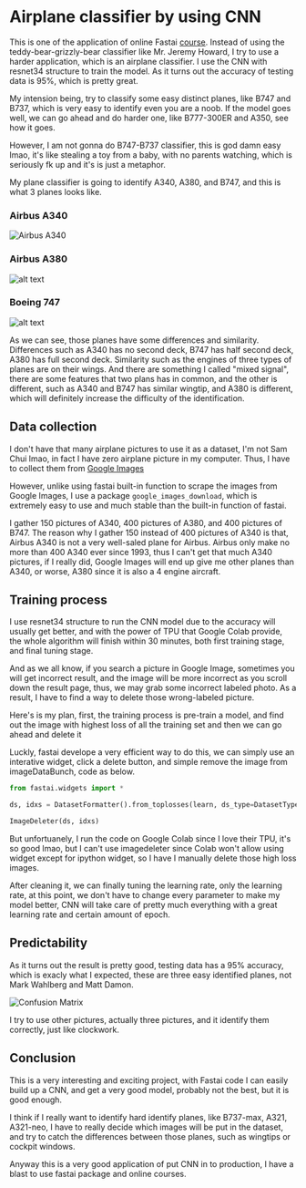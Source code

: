 # Airplane classifier by using CNN

This is one of the application of online Fastai [course](https://course.fast.ai/videos/?lesson=2). Instead of using the teddy-bear-grizzly-bear classifier like Mr. Jeremy Howard, I try to use a harder application, which is an airplane classifier. I use the CNN with resnet34 structure to train the model. As it turns out the accuracy of testing data is 95%, which is pretty great.

My intension being, try to classify some easy distinct planes, like B747 and B737, which is very easy to identify even you are a noob. If the model goes well, we can go ahead and do harder one, like B777-300ER and A350, see how it goes. 


However, I am not gonna do B747-B737 classifier, this is god damn easy lmao, it's like stealing a toy from a baby, with no parents watching, which is seriously fk up and it's is just a metaphor.

My plane classifier is going to identify A340, A380, and B747, and this is what 3 planes looks like.


### Airbus A340

![Airbus A340](https://d1a2ot8agkqe8w.cloudfront.net/web/2019/07/a340-300-air-france_78200.jpg)


### Airbus A380

![alt text](https://upload.wikimedia.org/wikipedia/commons/0/09/A6-EDY_A380_Emirates_31_jan_2013_jfk_%288442269364%29_%28cropped%29.jpg)


### Boeing 747

![alt text](https://img.ruten.com.tw/s2/3/b2/46/21815878559302_909.jpg)

As we can see, those planes have some differences and similarity. Differences such as A340 has no second deck, B747 has half second deck, A380 has full second deck. Similarity such as the engines of three types of planes are on their wings. And there are something I called "mixed signal", there are some features that two plans has in common, and the other is different, such as A340 and B747 has similar wingtip, and A380 is different, which will definitely increase the difficulty of the identification.

## Data collection

I don't have that many airplane pictures to use it as a dataset, I'm not Sam Chui lmao, in fact I have zero airplane picture in my computer. Thus, I have to collect them from [Google Images](https://images.google.com)

However, unlike using fastai built-in function to scrape the images from Google Images, I use a package ``google_images_download``, which is extremely easy to use and much stable than the built-in function of fastai.

I gather 150 pictures of A340, 400 pictures of A380, and 400 pictures of B747. The reason why I gather 150 instead of 400 pictures of A340 is that, Airbus A340 is not a very well-saled plane for Airbus. Airbus only make no more than 400 A340 ever since 1993, thus I can't get that much A340 pictures, if I really did, Google Images will end up give me other planes than A340, or worse, A380 since it is also a 4 engine aircraft.

## Training process

I use resnet34 structure to run the CNN model due to the accuracy will usually get better, and with the power of TPU that Google Colab provide, the whole algorithm will finish within 30 minutes, both first training stage, and final tuning stage.

And as we all know, if you search a picture in Google Image, sometimes you will get incorrect result, and the image will be more incorrect as you scroll down the result page, thus, we may grab some incorrect labeled photo. As a result, I have to find a way to delete those wrong-labeled picture.

Here's is my plan, first, the training process is pre-train a model, and find out the image with highest loss of all the training set and then we can go ahead and delete it

Luckly, fastai develope a very efficient way to do this, we can simply use an interative widget, click a delete button, and simple remove the image from imageDataBunch, code as below.

```python
from fastai.widgets import *

ds, idxs = DatasetFormatter().from_toplosses(learn, ds_type=DatasetType.Train)

ImageDeleter(ds, idxs)
```

But unfortuanely, I run the code on Google Colab since I love their TPU, it's so good lmao, but I can't use imagedeleter since Colab won't allow using widget except for ipython widget, so I have I manually delete those high loss images.

After cleaning it, we can finally tuning the learning rate, only the learning rate, at this point, we don't have to change every parameter to make my model better, CNN will take care of pretty much everything with a great learning rate and certain amount of epoch.


## Predictability

As it turns out the result is pretty good, testing data has a 95% accuracy, which is exacly what I expected, these are three easy identified planes, not Mark Wahlberg and Matt Damon.

![Confusion Matrix](https://i.imgur.com/bM70UHn.png)

I try to use other pictures, actually three pictures, and it identify them correctly, just like clockwork.


## Conclusion

This is a very interesting and exciting project, with Fastai code I can easily build up a CNN, and get a very good model, probably not the best, but it is good enough.

I think if I really want to identify hard identify planes, like B737-max, A321, A321-neo, I have to really decide which images will be put in the dataset, and try to catch the differences between those planes, such as wingtips or cockpit windows.

Anyway this is a very good application of put CNN in to production, I have a blast to use fastai package and online courses.











